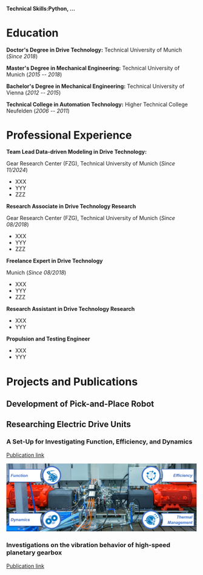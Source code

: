 #### Technical Skills:Python, ...

# Education
**Doctor's Degree in Drive Technology:** Technical University of Munich (_Since 2018_)

**Master's Degree in Mechanical Engineering:** Technical University of Munich (_2015 -- 2018_)

**Bachelor's Degree in Mechanical Engineering:** Technical University of Vienna (_2012 -- 2015_)

**Technical College in Automation Technology:** Higher Technical College Neufelden (_2006 -- 2011_)

# Professional Experience
**Team Lead Data-driven Modeling in Drive Technology:**

Gear Research Center (FZG), Technical University of Munich (_Since 11/2024_)

- XXX
- YYY
- ZZZ

**Research Associate in Drive Technology Research**

Gear Research Center (FZG), Technical University of Munich (_Since 08/2018_)

- XXX
- YYY
- ZZZ

**Freelance Expert in Drive Technology**

Munich (_Since 08/2018_)

- XXX
- YYY
- ZZZ

**Research Assistant in Drive Technology Research**

- XXX
- YYY

**Propulsion and Testing Engineer**

- XXX
- YYY

# Projects and Publications

## Development of Pick-and-Place Robot

## Researching Electric Drive Units
### A Set-Up for Investigating Function, Efficiency, and Dynamics
[Publication link](https://www.mdpi.com/2624-8921/6/3/67)

![XXX](/assets/Bild_LinkedIn_Post.png)

### Investigations on the vibration behavior of high-speed planetary gearbox
[Publication link](https://link.springer.com/article/10.1007/s10010-024-00727-5)
